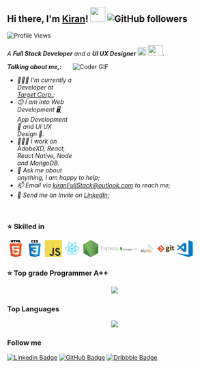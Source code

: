 ## Hi there, I'm [Kiran](https://kiranfullstack.com/)! <img src="https://raw.githubusercontent.com/TheDudeThatCode/TheDudeThatCode/master/Assets/Hi.gif" width=35 height=35> ![GitHub followers](https://img.shields.io/github/followers/kiranFullStack?style=social)

![Profile Views](https://komarev.com/ghpvc/?username=kiranFullStack&style=flat-square)

<p>
  <em>
    A <b>Full Stack Developer</b> and a <b>UI UX Designer</b> <img src="https://raw.githubusercontent.com/TheDudeThatCode/TheDudeThatCode/master/Assets/Medal.gif" width=20 height=20>  <img src="https://raw.githubusercontent.com/TheDudeThatCode/TheDudeThatCode/master/Assets/Developer.gif" width=35 height=25>.
  </em>
 </p>

<img align="right" alt="Coder GIF" height=250 width=350 src="https://magiccopy.xyz/assets/images/hadder.gif" />

<em>
  
**Talking about me,:**

- 👨🏽‍💻 I’m currently a Developer at [Target Corp.](https://www.target.com/);
- 😊 I am into Web Development 🖥️, App Development 📱 and UI UX Design 🎨.
- 👨🏽‍💻 I work on AdobeXD, React, React Native, Node and MongoDB.
- 💬 Ask me about anything, I am happy to help;
- 📫 Email via kiranFullStack@outlook.com to reach me;
- 🤝 Send me an Invite on [LinkedIn](https://www.linkedin.com/in/kiranfullstack);
<br/> 
</em>

### ⭐️ Skilled in


<code><img height="40" src="https://raw.githubusercontent.com/github/explore/80688e429a7d4ef2fca1e82350fe8e3517d3494d/topics/html/html.png" title="html"></code>
<code><img height="40" src="https://raw.githubusercontent.com/github/explore/80688e429a7d4ef2fca1e82350fe8e3517d3494d/topics/css/css.png" title="css"></code>
<code><img height="40" src="https://raw.githubusercontent.com/github/explore/80688e429a7d4ef2fca1e82350fe8e3517d3494d/topics/javascript/javascript.png" title="javascript"></code>
<code><img height="40" src="https://raw.githubusercontent.com/github/explore/80688e429a7d4ef2fca1e82350fe8e3517d3494d/topics/react/react.png" title="react.js"></code>
<code><img height="40" src="https://raw.githubusercontent.com/github/explore/80688e429a7d4ef2fca1e82350fe8e3517d3494d/topics/nodejs/nodejs.png" title="node.js"></code>
<code><img height="40" src="https://raw.githubusercontent.com/github/explore/80688e429a7d4ef2fca1e82350fe8e3517d3494d/topics/express/express.png" title="express.js"></code>
<code><img height="40" src="https://raw.githubusercontent.com/github/explore/80688e429a7d4ef2fca1e82350fe8e3517d3494d/topics/mongodb/mongodb.png" title="mongodb"></code>
<code><img height="40" src="https://raw.githubusercontent.com/github/explore/80688e429a7d4ef2fca1e82350fe8e3517d3494d/topics/mysql/mysql.png" title="mysql"></code>
<code><img height="40" src="https://raw.githubusercontent.com/github/explore/80688e429a7d4ef2fca1e82350fe8e3517d3494d/topics/git/git.png" title="git"></code>
<code><img height="40" src="https://raw.githubusercontent.com/github/explore/80688e429a7d4ef2fca1e82350fe8e3517d3494d/topics/visual-studio-code/visual-studio-code.png" title="vscode"></code>


### ⭐️ Top grade Programmer A++

<p align="center">
  <a href = "https://github.com/kiranFullStack">
<img src="https://github-readme-stats-aj8vj7k8x.vercel.app/api?username=kiranFullStack&show_icons=true&title_color=ffc857&icon_color=8ac926&text_color=daf7dc&bg_color=151515&count_private=true&include_all_commits=true">
  </a>
 </p>
 
### Top Languages

<p align="center">
<a href = "https://github.com/kiranFullStack">
  <img src="https://github-readme-stats-aj8vj7k8x.vercel.app/api/top-langs/?username=kiranFullStack&layout=compact&title_color=ffc857&icon_color=8ac926&text_color=daf7dc&bg_color=151515&card_width=400">
</a>
</p>

### Follow me

[![Linkedin Badge](https://img.shields.io/badge/-Kiran%20R-blue?style=flat-circle&logo=Linkedin&logoColor=white&link=https://www.linkedin.com/in/kiranfullstack/)](https://www.linkedin.com/in/kiranFullStack/) 
[![GitHub Badge](https://img.shields.io/badge/-@KiranR-24292e?style=flat-circle&labelColor=24292e&logo=github&logoColor=white&link=https://github.com/kishan0725)](https://github.com/kiranfullstack) 
[![Dribbble Badge](https://img.shields.io/badge/-Kiran%20R-E94C89?style=flat-circle&logo=Dribbble&logoColor=white&link=https://www.linkedin.com/in/kiranfullstack/)](https://www.linkedin.com/in/kiranFullStack/)


